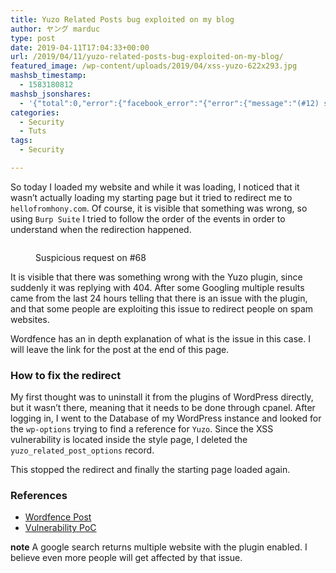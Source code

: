 ```yaml
---
title: Yuzo Related Posts bug exploited on my blog
author: ヤング marduc
type: post
date: 2019-04-11T17:04:33+00:00
url: /2019/04/11/yuzo-related-posts-bug-exploited-on-my-blog/
featured_image: /wp-content/uploads/2019/04/xss-yuzo-622x293.jpg
mashsb_timestamp:
  - 1583180812
mashsb_jsonshares:
  - '{"total":0,"error":{"facebook_error":"{"error":{"message":"(#12) share field is deprecated for versions v2.9 and higher","type":"OAuthException","code":12,"fbtrace_id":"AjdvGI89aT_VXUbZ1_1RUNp"}}"},"facebook_total":0}'
categories:
  - Security
  - Tuts
tags:
  - Security

---
```

<div class="wp-block-jetpack-markdown">
  <p>
    So today I loaded my website and while it was loading, I noticed that it wasn&#8217;t actually loading my starting page but it tried to redirect me to <code>hellofromhony.com</code>. Of course, it is visible that something was wrong, so using <code>Burp Suite</code> I tried to follow the order of the events in order to understand when the redirection happened.
  </p>
</div>

<!--more--><figure class="wp-block-image">

<img src="http://localhost/wp-content/uploads/2019/04/requests.jpg" alt="" class="wp-image-1067" srcset="http://localhost/wp-content/uploads/2019/04/requests.jpg 709w, http://localhost/wp-content/uploads/2019/04/requests-300x45.jpg 300w" sizes="(max-width: 709px) 100vw, 709px" /> <figcaption>Suspicious request on #68</figcaption></figure> 

It is visible that there was something wrong with the Yuzo plugin, since suddenly it was replying with 404. After some Googling multiple results came from the last 24 hours telling that there is an issue with the plugin, and that some people are exploiting this issue to redirect people on spam websites.

Wordfence has an in depth explanation of what is the issue in this case. I will leave the link for the post at the end of this page.

<div class="wp-block-jetpack-markdown">
  <h3>
    How to fix the redirect
  </h3>
  
  <p>
    My first thought was to uninstall it from the plugins of WordPress directly, but it wasn&#8217;t there, meaning that it needs to be done through cpanel. After logging in, I went to the Database of my WordPress instance and looked for the <code>wp-options</code> trying to find a reference for <code>Yuzo</code>. Since the XSS vulnerability is located inside the style page, I deleted the <code>yuzo_related_post_options</code> record.
  </p>
  
  <p>
    This stopped the redirect and finally the starting page loaded again.
  </p>
</div>

<div class="wp-block-jetpack-markdown">
  <h3>
    References
  </h3>
  
  <ul>
    <li>
      <a href="https://www.wordfence.com/blog/2019/04/yuzo-related-posts-zero-day-vulnerability-exploited-in-the-wild/">Wordfence Post</a>
    </li>
    <li>
      <a href="https://www.pluginvulnerabilities.com/2019/03/30/wordpress-plugin-team-paints-target-on-exploitable-settings-change-vulnerability-that-permits-persistent-xss-in-related-posts/">Vulnerability PoC</a>
    </li>
  </ul>
  
  <p>
    <strong>note</strong> A google search returns multiple website with the plugin enabled. I believe even more people will get affected by that issue.
  </p>
</div>